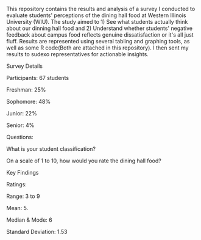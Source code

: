 This repository contains the results and analysis of a survey I conducted to evaluate students' perceptions of the dining hall food at 
Western Illinois University (WIU). The study aimed to 1) See what students actually think about our dinning hall food and 2) Understand
whether students' negative feedback about campus food reflects genuine dissatisfaction or it's all just fluff. Results are represented
using several tabling and graphing tools, as well as some R code(Both are attached in this repository). I then sent my results to sudexo
representatives for actionable insights. 


Survey Details

Participants: 67 students

Freshman: 25%

Sophomore: 48%

Junior: 22%

Senior: 4%

Questions:

What is your student classification?

On a scale of 1 to 10, how would you rate the dining hall food?

Key Findings 

Ratings:

Range: 3 to 9

Mean: 5.

Median & Mode: 6

Standard Deviation: 1.53


